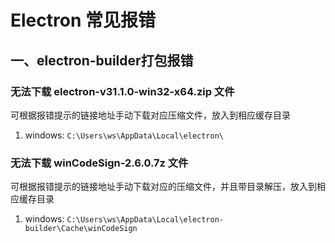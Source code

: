 # Electron 常见报错

## 一、electron-builder打包报错

### 无法下载 electron-v31.1.0-win32-x64.zip 文件

可根据报错提示的链接地址手动下载对应压缩文件，放入到相应缓存目录

1. windows: `C:\Users\ws\AppData\Local\electron\`

### 无法下载 winCodeSign-2.6.0.7z 文件

可根据报错提示的链接地址手动下载对应的压缩文件，并且带目录解压，放入到相应缓存目录

1. windows: `C:\Users\ws\AppData\Local\electron-builder\Cache\winCodeSign`
